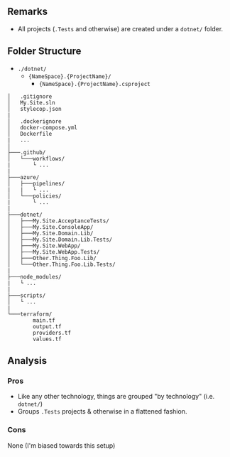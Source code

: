 ## Remarks

- All projects (`.Tests` and otherwise) are created under a `dotnet/` folder.

## Folder Structure

- `./dotnet/`
  - `{NameSpace}.{ProjectName}/`
    - `{NameSpace}.{ProjectName}.csproject`

```
│   .gitignore
│   My.Site.sln
│   stylecop.json
|
│   .dockerignore
│   docker-compose.yml
│   Dockerfile
|   ...
│
├───.github/
│   └───workflows/
|       └ ...
|
├───azure/
│   ├───pipelines/
|   |   └ ...
│   └───policies/
|       └ ...
|
├───dotnet/
│   ├───My.Site.AcceptanceTests/
│   ├───My.Site.ConsoleApp/
│   ├───My.Site.Domain.Lib/
│   ├───My.Site.Domain.Lib.Tests/
│   ├───My.Site.WebApp/
│   ├───My.Site.WebApp.Tests/
│   ├───Other.Thing.Foo.Lib/
│   └───Other.Thing.Foo.Lib.Tests/
|
├───node_modules/
|   └ ...
|
├───scripts/
│   └ ...
|
└───terraform/
        main.tf
        output.tf
        providers.tf
        values.tf
```

## Analysis

### Pros

- Like any other technology, things are grouped "by technology" (i.e. `dotnet/`)
- Groups `.Tests` projects & otherwise in a flattened fashion.

### Cons

None (I'm biased towards this setup)
